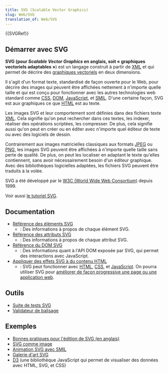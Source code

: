 ```yaml
---
title: SVG (Scalable Vector Graphics)
slug: Web/SVG
translation_of: Web/SVG
---
```

{{SVGRef}}

## Démarrer avec SVG

**SVG (pour <i lang="en">Scalable Vector Graphics</i> en anglais, soit «&nbsp;graphiques vectoriels adaptables&nbsp;»**) est un langage construit à partir de [XML](/fr/docs/Web/XML) et qui permet de décrire des [graphiques vectoriels](https://fr.wikipedia.org/wiki/Image_vectorielle) en deux dimensions.

Il s'agit d'un format texte, standardisé de façon ouverte pour le Web, pour décrire des images qui peuvent être affichées nettement à n'importe quelle taille et qui est conçu pour fonctionner avec les autres technologies web standard comme [CSS](/fr/docs/Web/CSS), [DOM](/fr/docs/Web/API/Document_Object_Model), [JavaScript](/fr/docs/Web/JavaScript), et [SMIL](/fr/docs/Web/SVG/SVG_animation_with_SMIL). D'une certaine façon, SVG est aux graphiques ce que [HTML](/fr/docs/Web/HTML) est au texte.

Les images SVG et leur comportement sont définies dans des fichiers texte [XML](/fr/docs/Web/XML). Cela signifie qu'on peut rechercher dans ces textes, les indexer, réaliser des opérations scriptées, les compresser. De plus, cela signifie aussi qu'on peut en créer ou en éditer avec n'importe quel éditeur de texte ou avec des logiciels de dessin.

Contrairement aux images matricielles classiques aux formats [JPEG](/fr/docs/Glossary/jpeg) ou [PNG](/fr/docs/Glossary/PNG), les images SVG peuvent être affichées à n'importe quelle taille sans perte de qualité. De plus, on peut les localiser en adaptant le texte qu'elles contiennent, sans avoir nécessairement besoin d'un éditeur graphique. Avec des bibliothèques logicielles adaptées, les fichiers SVG peuvent être traduits à la volée.

SVG a été développé par le [W3C (World Wide Web Consortium)](https://www.w3.org/) depuis 1999.

Voir aussi [le tutoriel SVG](/fr/docs/Web/SVG/Tutorial).

## Documentation

- [Référence des éléments SVG](/fr/docs/Web/SVG/Element)
  - : Des informations à propos de chaque élément SVG.
- [Référence des attributs SVG](/fr/docs/Web/SVG/Attribute)
  - : Des informations à propos de chaque attribut SVG.
- [Référence du DOM SVG](/fr/docs/Web/API/Document_Object_Model#interfaces_svg)
  - : Des informations quant à l'API DOM exposée par SVG, qui permet des interactions avec JavaScript.
- [Appliquer des effets SVG à du contenu HTML](/fr/docs/Web/SVG/Applying_SVG_effects_to_HTML_content)
  - : SVG peut fonctionner avec [HTML](/fr/docs/Glossary/HTML), [CSS](/fr/docs/Glossary/CSS), et [JavaScript](/fr/docs/Glossary/JavaScript). On pourra utiliser SVG pour [améliorer de façon progressive une page ou une application web](/fr/docs/Web/SVG/Tutorial/SVG_In_HTML_Introduction).

## Outils

- [Suite de tests SVG](https://github.com/w3c/svgwg/wiki/Testing)
- [Validateur de balisage](https://validator.w3.org/#validate_by_input)

## Exemples

- [Bonnes pratiques pour l'édition de SVG (en anglais)](https://jwatt.org/svg/authoring/)
- [SVG comme image](/fr/docs/Web/SVG/SVG_as_an_Image)
- [Animation SVG avec SMIL](/fr/docs/Web/SVG/SVG_animation_with_SMIL)
- [Galerie d'art SVG](https://www1.plurib.us/svg_gallery/)
- [D3](https://d3js.org) (une bibliothèque JavaScript qui permet de visualiser des données avec HTML, SVG, et CSS)
